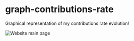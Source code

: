 # graph-contributions-rate
Graphical representation of my contributions rate evolution!

![Website main page]('documentation/plotter.jpg')
